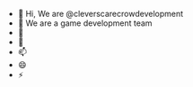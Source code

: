 - 👋 Hi, We are @cleverscarecrowdevelopment
- 👀 We are a game development team
- 🌱
- 💞️
- 📫 
- 😄
- ⚡

<!---
cleverscarecrowdevelopment/cleverscarecrowdevelopment is a ✨ special ✨ repository because its `README.md` (this file) appears on your GitHub profile.
You can click the Preview link to take a look at your changes.
--->
